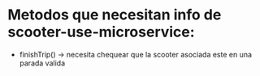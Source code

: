 # Metodos que necesitan info de scooter-use-microservice:

- finishTrip() -> necesita chequear que la scooter asociada este en una parada valida